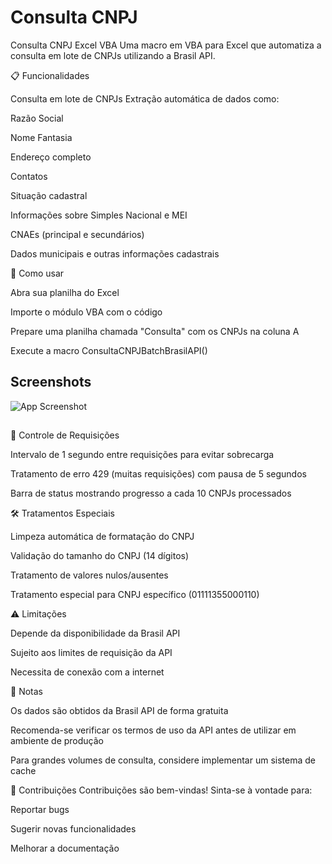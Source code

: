 
# Consulta CNPJ

Consulta CNPJ Excel VBA
Uma macro em VBA para Excel que automatiza a consulta em lote de CNPJs utilizando a Brasil API.


📋 Funcionalidades

Consulta em lote de CNPJs
Extração automática de dados como:

Razão Social

Nome Fantasia

Endereço completo

Contatos

Situação cadastral

Informações sobre Simples Nacional e MEI

CNAEs (principal e secundários)

Dados municipais e outras informações cadastrais



🚀 Como usar

Abra sua planilha do Excel

Importe o módulo VBA com o código

Prepare uma planilha chamada "Consulta" com os CNPJs na coluna A

Execute a macro ConsultaCNPJBatchBrasilAPI()
## Screenshots

![App Screenshot](https://i.imgur.com/fp9TEnT.png)


## 


🚦 Controle de Requisições

Intervalo de 1 segundo entre requisições para evitar sobrecarga

Tratamento de erro 429 (muitas requisições) com pausa de 5 segundos

Barra de status mostrando progresso a cada 10 CNPJs processados

🛠️ Tratamentos Especiais

Limpeza automática de formatação do CNPJ

Validação do tamanho do CNPJ (14 dígitos)

Tratamento de valores nulos/ausentes

Tratamento especial para CNPJ específico (01111355000110)

⚠️ Limitações

Depende da disponibilidade da Brasil API

Sujeito aos limites de requisição da API

Necessita de conexão com a internet

📝 Notas

Os dados são obtidos da Brasil API de forma gratuita

Recomenda-se verificar os termos de uso da API antes de utilizar em ambiente de produção

Para grandes volumes de consulta, considere implementar um sistema de cache

🤝 Contribuições
Contribuições são bem-vindas! Sinta-se à vontade para:

Reportar bugs

Sugerir novas funcionalidades

Melhorar a documentação

